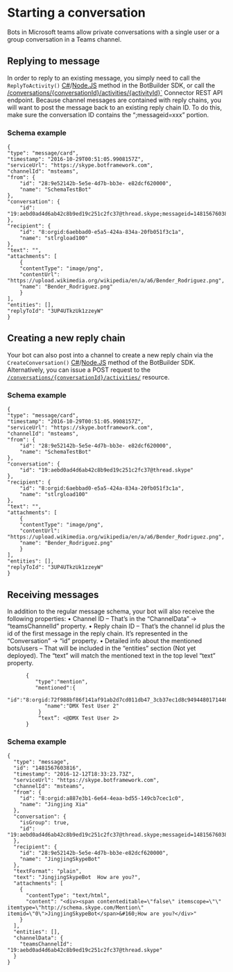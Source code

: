 ﻿# Starting a conversation

Bots in Microsoft teams allow private conversations with a single user or a group conversation in a Teams channel.

## Replying to message
In order to reply to an existing message, you simply need to call the `ReplyToActivity()` [C#]()/[Node.JS]() method in the BotBuilder SDK, or call the [/conversations/{conversationId}/activities/{activityId}`]() Connector REST API endpoint.
Because channel messages are contained with reply chains, you will want to post the message back to an existing reply chain ID. To do this, make sure the conversation ID contains the “;messageid=xxx” portion.

### Schema example

```
{
"type": "message/card",
"timestamp": "2016-10-29T00:51:05.9908157Z",
"serviceUrl": "https://skype.botframework.com",
"channelId": "msteams",
"from": {
    "id": "28:9e52142b-5e5e-4d7b-bb3e- e82dcf620000",
    "name": "SchemaTestBot"
},
"conversation": {
    "id": "19:aebd0ad4d6ab42c8b9ed19c251c2fc37@thread.skype;messageid=1481567603816"
},
"recipient": {
    "id": "8:orgid:6aebbad0-e5a5-424a-834a-20fb051f3c1a",
    "name": "stlrgload100"
},
"text": "",
"attachments": [
    {
    "contentType": "image/png",
    "contentUrl": "https://upload.wikimedia.org/wikipedia/en/a/a6/Bender_Rodriguez.png",
    "name": "Bender_Rodriguez.png"
    }
],
"entities": [],
"replyToId": "3UP4UTkzUk1zzeyW"
}
```

## Creating a new reply chain
Your bot can also post into a channel to create a new reply chain via the `CreateConversation()` [C#](https://docs.botframework.com/en-us/csharp/builder/sdkreference/routing.html#conversationmultiple)/[Node.JS]() method of the BotBuilder SDK. Alternatively, you can issue a POST request to the [`/conversations/{conversationId}/activities/`]() resource.

### Schema example

```
{
"type": "message/card",
"timestamp": "2016-10-29T00:51:05.9908157Z",
"serviceUrl": "https://skype.botframework.com",
"channelId": "msteams",
"from": {
    "id": "28:9e52142b-5e5e-4d7b-bb3e- e82dcf620000",
    "name": "SchemaTestBot"
},
"conversation": {
    "id": "19:aebd0ad4d6ab42c8b9ed19c251c2fc37@thread.skype"
},
"recipient": {
    "id": "8:orgid:6aebbad0-e5a5-424a-834a-20fb051f3c1a",
    "name": "stlrgload100"
},
"text": "",
"attachments": [
    {
    "contentType": "image/png",
    "contentUrl": "https://upload.wikimedia.org/wikipedia/en/a/a6/Bender_Rodriguez.png",
    "name": "Bender_Rodriguez.png"
    }
],
"entities": [],
"replyToId": "3UP4UTkzUk1zzeyW"
}
```


## Receiving messages

In addition to the regular message schema, your bot will also receive the following properties:
•	Channel ID – That’s in the “ChannelData” -> “teamsChannelId” property.
•	Reply chain ID – That’s the channel id plus the id of the first message in the reply chain. It’s represented in the “Conversation” -> “id” property.
•	Detailed info about the mentioned bots/users – That will be included in the “entities” section (Not  yet deployed). The “text” will match the mentioned text in the top level “text” property.
```
      {
         "type":"mention",
         "mentioned":{
            "id":"8:orgid:72f988bf86f141af91ab2d7cd011db47_3cb37ec1d8c9494480171446ede5516b",
            "name":"DMX Test User 2"
          }
          “text”: <@DMX Test User 2>
      }
```

### Schema example
```
{
  "type": "message",
  "id": "1481567603816",
  "timestamp": "2016-12-12T18:33:23.73Z",
  "serviceUrl": "https://skype.botframework.com",
  "channelId": "msteams",
  "from": {
    "id": "8:orgid:a887e3b1-6e64-4eaa-bd55-149cb7cec1c0",
    "name": "Jingjing Xia"
  },
  "conversation": {
    "isGroup": true,
    "id": "19:aebd0ad4d6ab42c8b9ed19c251c2fc37@thread.skype;messageid=1481567603816"
  },
  "recipient": {
    "id": "28:9e52142b-5e5e-4d7b-bb3e-e82dcf620000",
    "name": "JingjingSkypeBot"
  },
  "textFormat": "plain",
  "text": "JingjingSkypeBot  How are you?",
  "attachments": [
    {
      "contentType": "text/html",
      "content": "<div><span contenteditable=\"false\" itemscope=\"\" itemtype=\"http://schema.skype.com/Mention\" itemid=\"0\">JingjingSkypeBot</span>&#160;How are you?</div>"
    }
  ],
  "entities": [],
  "channelData": {
    "teamsChannelId": "19:aebd0ad4d6ab42c8b9ed19c251c2fc37@thread.skype"
  }
}
```
